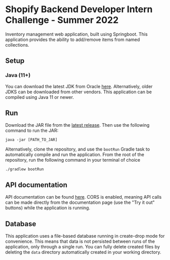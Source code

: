 # Shopify Backend Developer Intern Challenge - Summer 2022

Inventory management web application, built using Springboot. This application provides the ability to add/remove items from named collections.

## Setup

### Java (11+)

You can download the latest JDK from Oracle [here](https://www.oracle.com/java/technologies/downloads/). Alternatively, older JDKS can be downloaded from other vendors. This application can be compiled using Java 11 or newer.

## Run

Download the JAR file from the [latest release](https://github.com/charleswong739/Shopify-Demo/releases). Then use the following command to run the JAR:
```shell
java -jar [PATH_TO_JAR]
```

Alternatively, clone the repository, and use the `bootRun` Gradle task to automatically compile and run the application. From the root of the repository, run the following command in your terminal of choice
```shell
./gradlew bootRun
```

## API documentation

API documentation can be found [here](https://charleswong739.github.io/). CORS is enabled, meaning API calls can be made directly from the documentation page (use the "Try it out" buttons) while the application is running. 


## Database

This application uses a file-based database running in create-drop mode for convenience. This means that data is not persisted between runs of the application, only through a single run. You can fully delete created files by deleting the `data` directory automatically created in your working directory.
